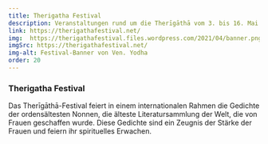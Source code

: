 ```yaml
---
title: Therigatha Festival
description: Veranstaltungen rund um die Therīgāthā vom 3. bis 16. Mai 2021
link: https://therigathafestival.net/
img:  https://therigathafestival.files.wordpress.com/2021/04/banner.png?w=1024
imgSrc: https://therigathafestival.net/
img-alt: Festival-Banner von Ven. Yodha
order: 20
---
```

### Therigatha Festival
Das Therīgāthā-Festival feiert in einem internationalen Rahmen die Gedichte der ordensältesten Nonnen, die älteste Literatursammlung der Welt, die von Frauen geschaffen wurde. Diese Gedichte sind ein Zeugnis der Stärke der Frauen und feiern ihr spirituelles Erwachen.


